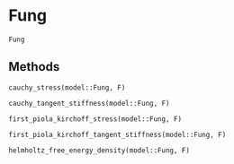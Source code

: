 # Fung

```@docs
Fung
```

## Methods

```@docs
cauchy_stress(model::Fung, F)
```

```@docs
cauchy_tangent_stiffness(model::Fung, F)
```

```@docs
first_piola_kirchoff_stress(model::Fung, F)
```

```@docs
first_piola_kirchoff_tangent_stiffness(model::Fung, F)
```

```@docs
helmholtz_free_energy_density(model::Fung, F)
```
